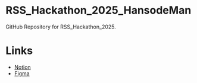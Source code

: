 # RSS_Hackathon_2025_HansodeMan

GitHub Repository for RSS_Hackathon_2025.

# Links

- [Notion](https://www.notion.so/26671b2bd1d080f9971cddae828bac5a?showMoveTo=true&saveParent=true)
- [Figma](https://www.figma.com/design/RBVt2mJwnNp68OpbWstmsX/%E3%83%97%E3%83%AD%E3%83%80%E3%82%AF%E3%83%88%E5%90%8D%E6%9C%AA%E5%AE%9A?node-id=0-1&t=fMGRnOZ7iXsEiod4-1)
